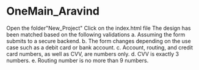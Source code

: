 # OneMain_Aravind
Open the folder"New_Project"
Click on the index.html file
The design has been matched based on the following validations
a. Assuming the form submits to a secure backend.
b. The form changes depending on the use case such as a debit card or bank account.
c. Account, routing, and credit card numbers, as well as CVV, are numbers only.
d. CVV is exactly 3 numbers.
e. Routing number is no more than 9 numbers.
